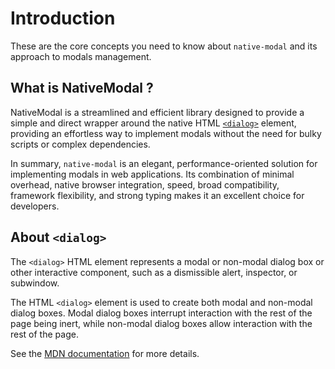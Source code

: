 # Introduction

These are the core concepts you need to know about `native-modal` and its approach to modals management.

## What is NativeModal ?

NativeModal is a streamlined and efficient library designed to provide 
a simple and direct wrapper around the native HTML [`<dialog>`]() element,
providing an effortless way to implement modals without the need for bulky scripts or complex dependencies.

In summary, `native-modal` is an elegant, performance-oriented solution for implementing modals in web applications.
Its combination of minimal overhead, native browser integration, speed, broad 
compatibility, framework flexibility, and strong typing makes it an excellent 
choice for developers.

## About `<dialog>`

The `<dialog>` HTML element represents a modal or non-modal dialog box or other interactive component, 
such as a dismissible alert, inspector, or subwindow.

The HTML `<dialog>` element is used to create both modal and non-modal dialog boxes. 
Modal dialog boxes interrupt interaction with the rest of the page 
being inert, while non-modal dialog boxes allow interaction with the rest of the page.

See the [MDN documentation](https://developer.mozilla.org/en-US/docs/Web/HTML/Element/dialog) for more details.
